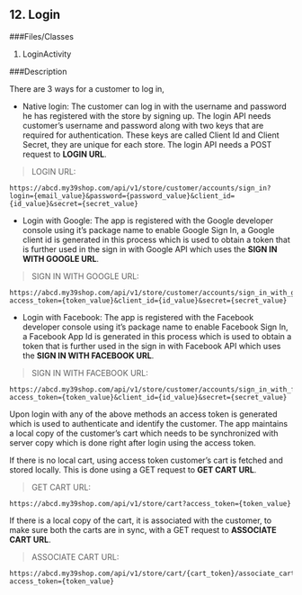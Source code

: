 ## 12. Login

###Files/Classes

1. LoginActivity

###Description

There are 3 ways for a customer to log in,

* Native login: The customer can log in with the username and password he has registered with the store by signing up. The login API needs customer’s username and password along with two keys that are required for authentication. These keys are called Client Id and Client Secret, they are unique for each store. The login API needs a POST request to **LOGIN URL**.

>LOGIN URL:

```API
https://abcd.my39shop.com/api/v1/store/customer/accounts/sign_in?login={email_value}&password={password_value}&client_id={id_value}&secret={secret_value}
```

* Login with Google: The app is registered with the Google developer console using it’s package name to enable Google Sign In, a Google client id is generated in this process which is used to obtain a token that is further used in the sign in with Google API which uses the **SIGN IN WITH GOOGLE URL**.

>SIGN IN WITH GOOGLE URL:

```API
https://abcd.my39shop.com/api/v1/store/customer/accounts/sign_in_with_google?access_token={token_value}&client_id={id_value}&secret={secret_value}
```

* Login with Facebook: The app is registered with the Facebook developer console using it’s package name to enable Facebook Sign In, a Facebook App Id is generated in this process which is used to obtain a token that is further used in the sign in with Facebook API which uses the **SIGN IN WITH FACEBOOK URL**.

>SIGN IN WITH FACEBOOK URL:

```API
https://abcd.my39shop.com/api/v1/store/customer/accounts/sign_in_with_facebook?access_token={token_value}&client_id={id_value}&secret={secret_value}
```

Upon login with any of the above methods an access token is generated which is used to authenticate and identify the customer. The app maintains a local copy of the customer’s cart which needs to be synchronized with server copy which is done right after login using the access token.

If there is no local cart, using access token customer’s cart is fetched and stored locally. This is done using a GET request to **GET CART URL**.

>GET CART URL:

```API
https://abcd.my39shop.com/api/v1/store/cart?access_token={token_value}
```

If there is a local copy of the cart, it is associated with the customer, to make sure both the carts are in sync, with a GET request to **ASSOCIATE CART URL**.

>ASSOCIATE CART URL:

```API
https://abcd.my39shop.com/api/v1/store/cart/{cart_token}/associate_cart_to_customer?access_token={token_value}
```
